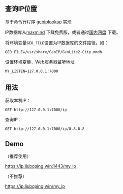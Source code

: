 查询IP位置
---
基于命令行程序 [geoiplookup](https://linux.die.net/man/1/geoiplookup) 实现

IP数据库从[maxmind](https://www.maxmind.com/en/home) 下载免费版，或者通过[国内网盘](https://590m.com/dir/26620660-38698816-0b9da5) 下载。

将环境变量`GEO_FILE`设置为IP数据库的文件路径，如：
```
GEO_FILE=/usr/share/GeoIP/GeoLite2-City.mmdb
```

设置环境变量，Web服务器监听地址
```.env
MY_LISTEN=127.0.0.1:7000
```

用法
---
获取本机IP：
```
GET http://127.0.0.1:7000/ip
```

查询IP：
```
GET http://127.0.0.1:7000/ip/8.8.8.8
```

Demo
---
（推荐使用）

https://ip.liuboping.win:1443/my_ip

（不推荐）

https://ip.liuboping.win/my_ip